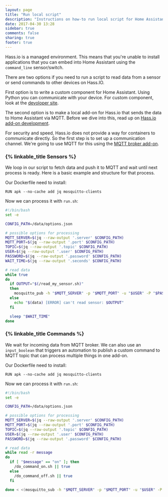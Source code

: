 ```yaml
---
layout: page
title: "Run local script"
description: "Instructions on how-to run local script for Home Assistant."
date: 2017-04-30 13:28
sidebar: true
comments: false
sharing: true
footer: true
---
```


Hass.io is a managed environment. This means that you're unable to install applications that you can embed into Home Assistant using the `command_line` sensor/switch.

There are two options if you need to run a script to read data from a sensor or send commands to other devices on Hass.IO.

First option is to write a custom component for Home Assistant. Using Python you can communicate with your device. For custom component, look at the [devoloper site][custom-component].

The second option is to make a local add-on for Hass.io that sends the data to Home Assistant via MQTT. Before we dive into this, read up on [Hass.io add-on development][addons-tutorial].

For security and speed, Hass.io does not provide a way for containers to communicate directly. So the first step is to set up a communication channel. We're going to use MQTT for this using the [MQTT broker add-on][mqtt-addon].

### {% linkable_title Sensors %}

We loop in our script to fetch data and push it to MQTT and wait until next process is ready. Here is a basic example and structure for that process.

Our Dockerfile need to install:

```
RUN apk --no-cache add jq mosquitto-clients
```

Now we can process it with `run.sh`:

```bash
#!/bin/bash
set -e

CONFIG_PATH=/data/options.json

# possible options for processing
MQTT_SERVER=$(jq --raw-output '.server' $CONFIG_PATH)
MQTT_PORT=$(jq --raw-output '.port' $CONFIG_PATH)
TOPIC=$(jq --raw-output '.topic' $CONFIG_PATH)
USER=$(jq --raw-output '.user' $CONFIG_PATH)
PASSWORD=$(jq --raw-output '.password' $CONFIG_PATH)
WAIT_TIME=$(jq --raw-output '.seconds' $CONFIG_PATH)

# read data
while true
do
  if OUTPUT="$(/read_my_sensor.sh)"
  then
    mosquitto_pub -h "$MQTT_SERVER" -p "$MQTT_PORT" -u "$USER" -P "$PASSWORD" -t "$TOPIC" -m "$OUTPUT" || true
  else
    echo "$(data) [ERROR] can't read sensor: $OUTPUT"
  fi

  sleep "$WAIT_TIME"
done
```

### {% linkable_title Commands %}

We wait for incoming data from MQTT broker. We can also use an `input_boolean` that triggers an automation to publish a custom command to MQTT topic that can process multiple things in one add-on.

Our Dockerfile need to install:

```
RUN apk --no-cache add jq mosquitto-clients
```

Now we can process it with `run.sh`:
```bash
#!/bin/bash
set -e

CONFIG_PATH=/data/options.json

# possible options for processing
MQTT_SERVER=$(jq --raw-output '.server' $CONFIG_PATH)
MQTT_PORT=$(jq --raw-output '.port' $CONFIG_PATH)
TOPIC=$(jq --raw-output '.topic' $CONFIG_PATH)
USER=$(jq --raw-output '.user' $CONFIG_PATH)
PASSWORD=$(jq --raw-output '.password' $CONFIG_PATH)

# read data
while read -r message
do
  if [ "$message" == "on" ]; then
    /do_command_on.sh || true
  else
    /do_command_off.sh || true
  fi

done < <(mosquitto_sub -h "$MQTT_SERVER" -p "$MQTT_PORT" -u "$USER" -P "$PASSWORD" -t "$TOPIC" -q 1)
```


[MQTT-addon]: /addons/mosquitto/
[custom-component]: /developers/component_loading/
[addons-tutorial]: /developers/hassio/addon_tutorial/

